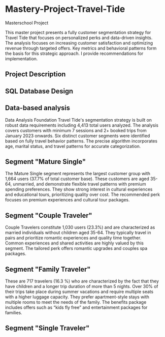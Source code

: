 # Mastery-Project-Travel-Tide
Masterschool Project

This master project presents a fully customer segmentation strategy for Travel Tide that focuses on personalized perks and data-driven insights. 
The analysis focuses on increasing customer satisfaction and optimizing revenue through targeted offers. 
Key metrics and behavioral patterns form the basis for this strategic approach. I provide recommendations for implementation.

## Project Description

## SQL Database Design

## Data-based analysis

Data Analysis Foundation Travel Tide's segmentation strategy is built on robust data requirements including 4,413 total users analyzed. 
The analysis covers customers with minimum 7 sessions and 2+ booked trips from January 2023 onwards. Six distinct customer segments were 
identified based on fully travel behavior patterns. The precise algorithm incorporates age, marital status, and travel patterns for accurate categorization.

## Segment "Mature Single"

The Mature Single segment represents the largest customer group with 1,664 users (37.7% of total customer base). These customers are aged 35-64, unmarried, 
and demonstrate flexible travel patterns with premium spending preferences. They show strong interest in cultural experiences and educational tours, prioritizing 
quality over cost. The recommended perk focuses on premium experiences and cultural tour packages.

## Segment "Couple Traveler"

Couple Travelers constitute 1,030 users (23.3%) and are characterized as married individuals without children aged 35-64. They typically travel in pairs 
and prioritize romantic experiences and quality time together. Common experiences and shared activities are highly valued by this segment. 
The tailored perk offers romantic upgrades and couples spa packages.

## Segment "Family Traveler"

These are 717 travelers (16.3 %) who are characterized by the fact that they have children and a longer trip duration of more than 5 nights. 
Over 30% of their trips take place during summer vacations and require multiple seats with a higher luggage capacity. They prefer apartment-style 
stays with multiple rooms to meet the needs of the family. The benefits package includes offers such as “kids fly free” and entertainment packages for families.

## Segment "Single Traveler"
